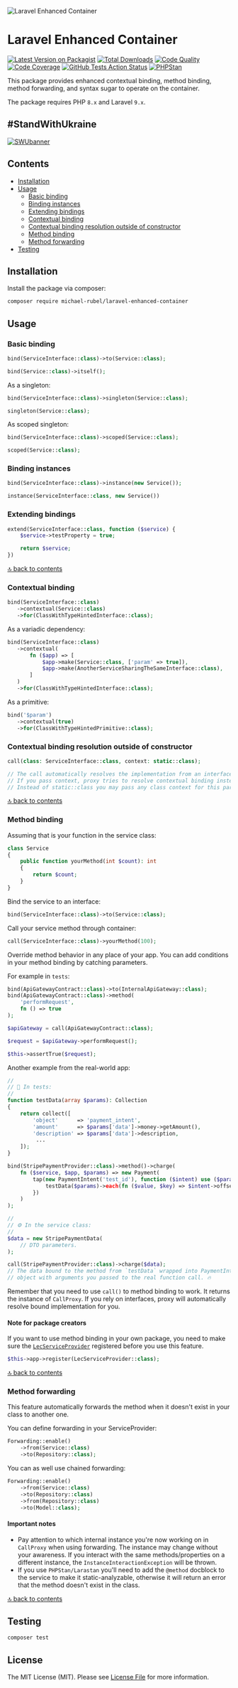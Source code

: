![Laravel Enhanced Container](https://user-images.githubusercontent.com/37669560/176382494-e20d9c49-b4d0-4b0d-a72e-4e82ffb3bd37.png)

# Laravel Enhanced Container
[![Latest Version on Packagist](https://img.shields.io/packagist/v/michael-rubel/laravel-enhanced-container.svg?style=flat-square)](https://packagist.org/packages/michael-rubel/laravel-enhanced-container)
[![Total Downloads](https://img.shields.io/packagist/dt/michael-rubel/laravel-enhanced-container.svg?style=flat-square&logo=packagist)](https://packagist.org/packages/michael-rubel/laravel-enhanced-container)
[![Code Quality](https://img.shields.io/scrutinizer/quality/g/michael-rubel/laravel-enhanced-container.svg?style=flat-square&logo=scrutinizer)](https://scrutinizer-ci.com/g/michael-rubel/laravel-enhanced-container/?branch=main)
[![Code Coverage](https://img.shields.io/scrutinizer/coverage/g/michael-rubel/laravel-enhanced-container.svg?style=flat-square&logo=scrutinizer)](https://scrutinizer-ci.com/g/michael-rubel/laravel-enhanced-container/?branch=main)
[![GitHub Tests Action Status](https://img.shields.io/github/workflow/status/michael-rubel/laravel-enhanced-container/run-tests/main?style=flat-square&label=tests&logo=github)](https://github.com/michael-rubel/laravel-enhanced-container/actions)
[![PHPStan](https://img.shields.io/github/workflow/status/michael-rubel/laravel-enhanced-container/phpstan/main?style=flat-square&label=larastan&logo=laravel)](https://github.com/michael-rubel/laravel-enhanced-container/actions)

This package provides enhanced contextual binding, method binding, method forwarding, and syntax sugar to operate on the container.

The package requires PHP `8.x` and Laravel `9.x`.

## #StandWithUkraine
[![SWUbanner](https://raw.githubusercontent.com/vshymanskyy/StandWithUkraine/main/banner2-direct.svg)](https://github.com/vshymanskyy/StandWithUkraine/blob/main/docs/README.md)

## Contents
  * [Installation](#installation)
  * [Usage](#usage)
    + [Basic binding](#basic-binding)
    + [Binding instances](#binding-instances)
    + [Extending bindings](#extending-bindings)
    + [Contextual binding](#contextual-binding)
    + [Contextual binding resolution outside of constructor](#contextual-binding-resolution-outside-of-constructor)
    + [Method binding](#method-binding)
    + [Method forwarding](#method-forwarding)
  * [Testing](#testing-the-package)

## Installation

Install the package via composer:
```bash
composer require michael-rubel/laravel-enhanced-container
```

## Usage

### Basic binding
```php
bind(ServiceInterface::class)->to(Service::class);
```

```php
bind(Service::class)->itself();
```

As a singleton:
```php
bind(ServiceInterface::class)->singleton(Service::class);
```

```php
singleton(Service::class);
```

As scoped singleton:
```php
bind(ServiceInterface::class)->scoped(Service::class);
```

```php
scoped(Service::class);
```

### Binding instances
```php
bind(ServiceInterface::class)->instance(new Service());
```

```php
instance(ServiceInterface::class, new Service())
```

### Extending bindings
```php
extend(ServiceInterface::class, function ($service) {
    $service->testProperty = true;

    return $service;
})
```

[🔝 back to contents](#contents)

### Contextual binding
```php
bind(ServiceInterface::class)
   ->contextual(Service::class)
   ->for(ClassWithTypeHintedInterface::class);
```

As a variadic dependency:
```php
bind(ServiceInterface::class)
   ->contextual(
       fn ($app) => [
           $app->make(Service::class, ['param' => true]),
           $app->make(AnotherServiceSharingTheSameInterface::class),
       ]
   )
   ->for(ClassWithTypeHintedInterface::class);
```

As a primitive:
```php
bind('$param')
   ->contextual(true)
   ->for(ClassWithTypeHintedPrimitive::class);
```

### Contextual binding resolution outside of constructor

```php
call(class: ServiceInterface::class, context: static::class);

// The call automatically resolves the implementation from an interface you passed.
// If you pass context, proxy tries to resolve contextual binding instead of global one first.
// Instead of static::class you may pass any class context for this particular abstract type.
```

[🔝 back to contents](#contents)

### Method binding
Assuming that is your function in the service class:
```php
class Service
{
    public function yourMethod(int $count): int
    {
        return $count;
    }
}
```

Bind the service to an interface:
```php
bind(ServiceInterface::class)->to(Service::class);
```

Call your service method through container:
```php
call(ServiceInterface::class)->yourMethod(100);
```

Override method behavior in any place of your app.
You can add conditions in your method binding by catching parameters.

For example in `tests`:
```php
bind(ApiGatewayContract::class)->to(InternalApiGateway::class);
bind(ApiGatewayContract::class)->method(
    'performRequest',
    fn () => true
);

$apiGateway = call(ApiGatewayContract::class);

$request = $apiGateway->performRequest();

$this->assertTrue($request);
```

Another example from the real-world app:
```php
//
// 🧪 In tests:
//
function testData(array $params): Collection
{
    return collect([
        'object'      => 'payment_intent',
        'amount'      => $params['data']->money->getAmount(),
        'description' => $params['data']->description,
         ...
    ]);
}

bind(StripePaymentProvider::class)->method()->charge(
    fn ($service, $app, $params) => new Payment(
        tap(new PaymentIntent('test_id'), function ($intent) use ($params) {
            testData($params)->each(fn ($value, $key) => $intent->offsetSet($key, $value));
        })
    )
);

//
// ⚙️ In the service class:
//
$data = new StripePaymentData(
    // DTO parameters.
);

call(StripePaymentProvider::class)->charge($data);
// The data bound to the method from `testData` wrapped into PaymentIntent
// object with arguments you passed to the real function call. 🔥
```

Remember that you need to use `call()` to method binding to work. It returns the instance of `CallProxy`.
If you rely on interfaces, proxy will automatically resolve bound implementation for you.

#### Note for package creators
If you want to use method binding in your own package, you need to make sure the [`LecServiceProvider`](https://github.com/michael-rubel/laravel-enhanced-container/blob/main/src/LecServiceProvider.php) registered before you use this feature.
```php
$this->app->register(LecServiceProvider::class);
```

[🔝 back to contents](#contents)

### Method forwarding
This feature automatically forwards the method when it doesn't exist in your class to another one.

You can define forwarding in your ServiceProvider:
```php
Forwarding::enable()
    ->from(Service::class)
    ->to(Repository::class);
```

You can as well use chained forwarding:
```php
Forwarding::enable()
    ->from(Service::class)
    ->to(Repository::class)
    ->from(Repository::class)
    ->to(Model::class);
```

#### Important notes
- Pay attention to which internal instance you're now working on in `CallProxy` when using forwarding. The instance may change without your awareness. If you interact with the same methods/properties on a different instance, the `InstanceInteractionException` will be thrown.
- If you use `PHPStan/Larastan` you'll need to add the `@method` docblock to the service to make it static-analyzable, otherwise it will return an error that the method doesn't exist in the class.

[🔝 back to contents](#contents)

## Testing

```bash
composer test
```

## License
The MIT License (MIT). Please see [License File](LICENSE.md) for more information.
